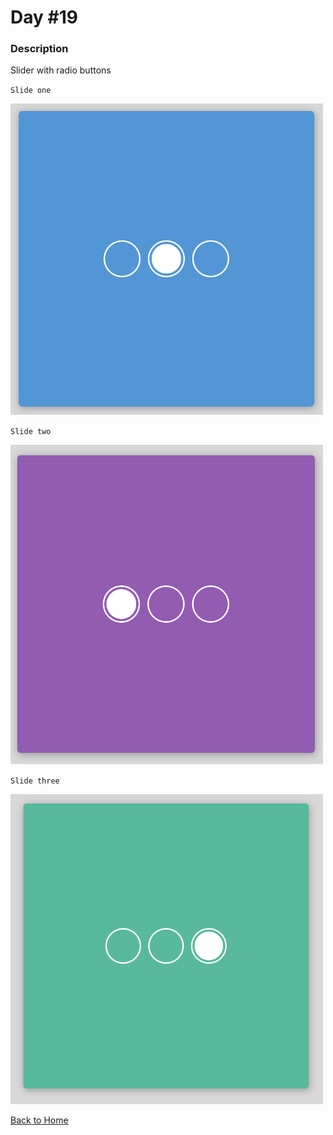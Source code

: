# Day #19

### Description

Slider with radio buttons

`Slide one`

<img src='./assets/image-final-1.png' width=500>

`Slide two`

<img src='./assets/image-final-2.png' width=500>

`Slide three`

<img src='./assets/image-final-3.png' width=500>

[Back to Home](..)
